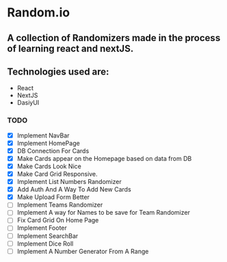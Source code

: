 # Random.io

## A collection of Randomizers made in the process of learning react and nextJS.
## Technologies used are:
- React
- NextJS
- DasiyUI

### TODO
- [x] Implement NavBar
- [x] Implement HomePage
- [x] DB Connection For Cards
- [x] Make Cards appear on the Homepage based on data from DB
- [x] Make Cards Look Nice
- [x] Make Card Grid Responsive.
- [x] Implement List Numbers Randomizer
- [x] Add Auth And A Way To Add New Cards
- [x] Make Upload Form Better
- [ ] Implement Teams Randomizer
- [ ] Implement A way for Names to be save for Team Randomizer
- [ ] Fix Card Grid On Home Page
- [ ] Implement Footer
- [ ] Implement SearchBar
- [ ] Implement Dice Roll
- [ ] Implement A Number Generator From A Range 
